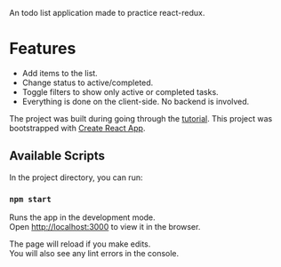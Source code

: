 An todo list application made to practice react-redux.

# Features
- Add items to the list.
- Change status to active/completed.
- Toggle filters to show only active or completed tasks.
- Everything is done on the client-side. No backend is involved.

The project was built during going through the [tutorial](https://react-redux.js.org/introduction/basic-tutorial).
This project was bootstrapped with [Create React App](https://github.com/facebook/create-react-app).

## Available Scripts

In the project directory, you can run:

### `npm start`

Runs the app in the development mode.<br />
Open [http://localhost:3000](http://localhost:3000) to view it in the browser.

The page will reload if you make edits.<br />
You will also see any lint errors in the console.
